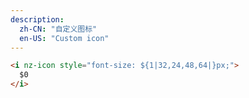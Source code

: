 ```yaml
---
description:
  zh-CN: "自定义图标"
  en-US: "Custom icon"
---
```


```html
<i nz-icon style="font-size: ${1|32,24,48,64|}px;">
  $0
</i>
```
